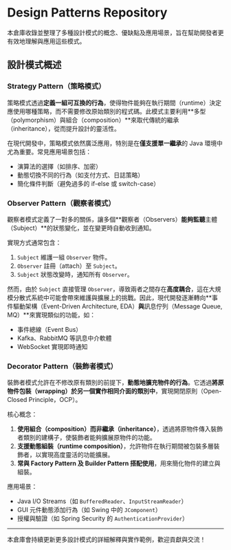 # Design Patterns Repository

本倉庫收錄並整理了多種設計模式的概念、優缺點及應用場景，旨在幫助開發者更有效地理解與應用這些模式。

## 設計模式概述

### Strategy Pattern（策略模式）
策略模式透過**定義一組可互換的行為**，使得物件能夠在執行期間（runtime）決定應使用哪種策略，而不需要修改原始類別的程式碼。此模式主要利用**多型（polymorphism）與組合（composition）**來取代傳統的繼承（inheritance），從而提升設計的靈活性。

在現代開發中，策略模式依然廣泛應用，特別是在**僅支援單一繼承**的 Java 環境中尤為重要。常見應用場景包括：
- 演算法的選擇（如排序、加密）
- 動態切換不同的行為（如支付方式、日誌策略）
- 簡化條件判斷（避免過多的 if-else 或 switch-case）

### Observer Pattern（觀察者模式）
觀察者模式定義了一對多的關係，讓多個**觀察者（Observers）**能夠監聽**主體（Subject）**的狀態變化，並在變更時自動收到通知。

實現方式通常包含：
1. `Subject` 維護一組 `Observer` 物件。
2. `Observer` 註冊（attach）至 `Subject`。
3. `Subject` 狀態改變時，通知所有 `Observer`。

然而，由於 `Subject` 直接管理 `Observer`，導致兩者之間存在**高度耦合**，這在大規模分散式系統中可能會帶來維護與擴展上的挑戰。因此，現代開發逐漸轉向**事件驅動架構（Event-Driven Architecture, EDA）**與**訊息佇列（Message Queue, MQ）**來實現類似的功能，如：
- 事件總線（Event Bus）
- Kafka、RabbitMQ 等訊息中介軟體
- WebSocket 實現即時通知

### Decorator Pattern（裝飾者模式）
裝飾者模式允許在不修改原有類別的前提下，**動態地擴充物件的行為**。它透過**將原物件包裝（wrapping）於另一個實作相同介面的類別中**，實現開閉原則（Open-Closed Principle，OCP）。

核心概念：
1. **使用組合（composition）而非繼承（inheritance）**，透過將原物件傳入裝飾者類別的建構子，使裝飾者能夠擴展原物件的功能。
2. **支援動態組裝（runtime composition）**，允許物件在執行期間被包裝多層裝飾者，以實現高度靈活的功能擴展。
3. **常與 Factory Pattern 及 Builder Pattern 搭配使用**，用來簡化物件的建立與組裝。

應用場景：
- Java I/O Streams（如 `BufferedReader`、`InputStreamReader`）
- GUI 元件動態添加行為（如 Swing 中的 `JComponent`）
- 授權與驗證（如 Spring Security 的 `AuthenticationProvider`）

---

本倉庫會持續更新更多設計模式的詳細解釋與實作範例，歡迎貢獻與交流！
